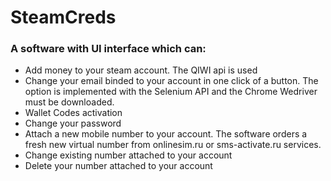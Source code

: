 # SteamCreds
### A software with UI interface which can:
- Add money to your steam account. The QIWI api is used
- Change your email binded to your account in one click of a button. The option is implemented with the Selenium API and the Chrome Wedriver must be downloaded.
- Wallet Codes activation
- Change your password
- Attach a new mobile number to your account. The software orders a fresh new virtual number from onlinesim.ru or sms-activate.ru services.
- Change existing number attached to your account
- Delete your number attached to your account
